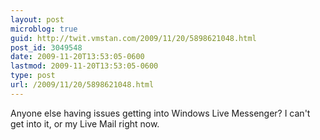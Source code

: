 ```yaml
---
layout: post
microblog: true
guid: http://twit.vmstan.com/2009/11/20/5898621048.html
post_id: 3049548
date: 2009-11-20T13:53:05-0600
lastmod: 2009-11-20T13:53:05-0600
type: post
url: /2009/11/20/5898621048.html
---
```

Anyone else having issues getting into Windows Live Messenger? I can't get into it, or my Live Mail right now.
